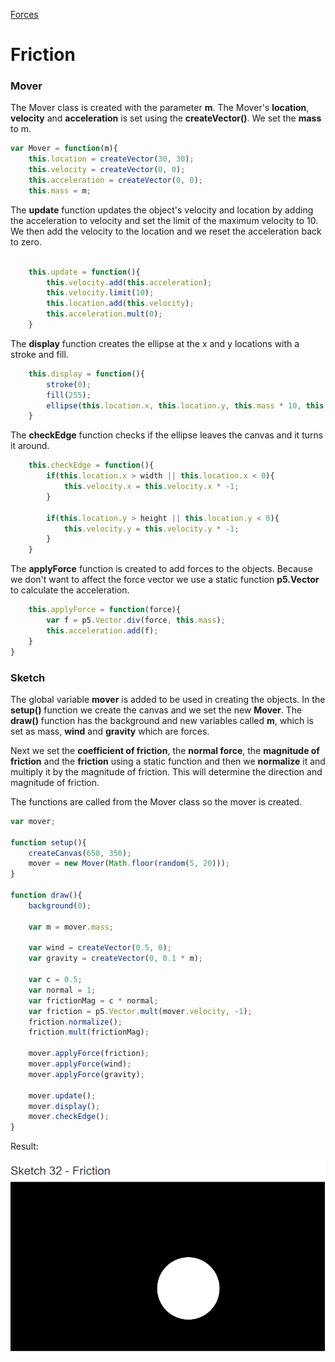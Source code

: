 [Forces](../)

# Friction

### Mover

The Mover class is created with the parameter **m**. The Mover's **location**, **velocity** and **acceleration** is set using the **createVector()**. We set the **mass** to m.

```js
var Mover = function(m){
    this.location = createVector(30, 30);
    this.velocity = createVector(0, 0);
    this.acceleration = createVector(0, 0);
    this.mass = m;
```
The **update** function updates the object's velocity and location by adding the acceleration to velocity and set the limit of the maximum velocity to 10. We then add the velocity to the location and we reset the acceleration back to zero.

```js

    this.update = function(){
        this.velocity.add(this.acceleration);
        this.velocity.limit(10);
        this.location.add(this.velocity);
        this.acceleration.mult(0);
    }
```
The **display** function creates the ellipse at the x and y locations with a stroke and fill.

```js
    this.display = function(){
        stroke(0);
        fill(255);
        ellipse(this.location.x, this.location.y, this.mass * 10, this.mass * 10);
    }
```
The **checkEdge** function checks if the ellipse leaves the canvas and it turns it around.

```js
    this.checkEdge = function(){
        if(this.location.x > width || this.location.x < 0){
            this.velocity.x = this.velocity.x * -1;
        }

        if(this.location.y > height || this.location.y < 0){
            this.velocity.y = this.velocity.y * -1;
        }
    }
```
The **applyForce** function is created to add forces to the objects. Because we don't want to affect the force vector we use a static function **p5.Vector** to calculate the acceleration.

```js
    this.applyForce = function(force){
        var f = p5.Vector.div(force, this.mass);
        this.acceleration.add(f);
    }
}
```

### Sketch

The global variable **mover** is added to be used in creating the objects. In the **setup()** function we create the canvas and we set the new **Mover**. The **draw()** function has the background and new variables called **m**, which is set as mass, **wind** and **gravity** which are forces.

Next we set the **coefficient of friction**, the **normal force**, the **magnitude of friction** and the **friction** using a static function and then we **normalize** it and multiply it by the magnitude of friction. This will determine the direction and magnitude of friction.

The functions are called from the Mover class so the mover is created.

```js
var mover;

function setup(){
    createCanvas(650, 350);
    mover = new Mover(Math.floor(random(5, 20)));
}

function draw(){
    background(0);

    var m = mover.mass;

    var wind = createVector(0.5, 0);
    var gravity = createVector(0, 0.1 * m);

    var c = 0.5;
    var normal = 1;
    var frictionMag = c * normal;
    var friction = p5.Vector.mult(mover.velocity, -1);
    friction.normalize();
    friction.mult(frictionMag);

    mover.applyForce(friction);
    mover.applyForce(wind);
    mover.applyForce(gravity);

    mover.update();
    mover.display();
    mover.checkEdge();
}
```

Result:

![Friction](img/Sketch32.PNG?raw=true "Friction")
